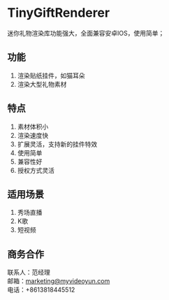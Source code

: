# TinyGiftRenderer

  迷你礼物渲染库功能强大，全面兼容安卓IOS，使用简单；

## 功能

1. 渲染贴纸挂件，如猫耳朵
2. 渲染大型礼物素材

## 特点

1. 素材体积小
2. 渲染速度快
3. 扩展灵活，支持新的挂件特效
4. 使用简单
5. 兼容性好
6. 授权方式灵活

## 适用场景

1. 秀场直播
2. K歌
3. 短视频

## 商务合作
联系人：范经理  
邮箱：marketing@myvideoyun.com  
电话：+8613818445512
